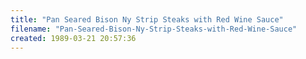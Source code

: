 ```yaml
---
title: "Pan Seared Bison Ny Strip Steaks with Red Wine Sauce"
filename: "Pan-Seared-Bison-Ny-Strip-Steaks-with-Red-Wine-Sauce"
created: 1989-03-21 20:57:36
---
```

